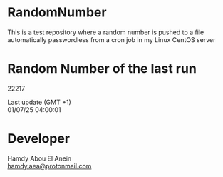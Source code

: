 # RandomNumber    
This is a test repository where a random number is pushed to a file automatically passwordless from a cron job in my Linux CentOS server    
# Random Number of the last run   
22217
      
Last update (GMT +1)    
01/07/25 04:00:01
# Developer    
Hamdy Abou El Anein   
hamdy.aea@protonmail.com
